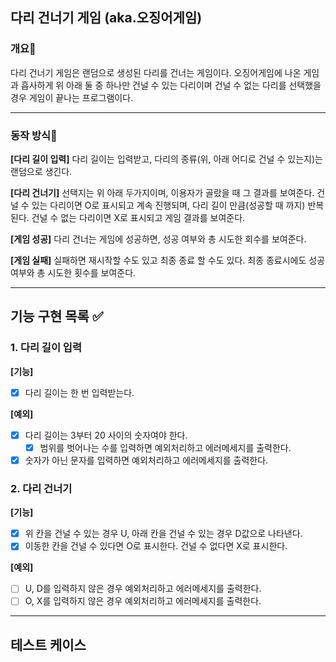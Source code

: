 ## 다리 건너기 게임 (aka.오징어게임)

### 개요📌
다리 건너기 게임은 랜덤으로 생성된 다리를 건너는 게임이다.
오징어게임에 나온 게임과 흡사하게 위 아래 둘 중 하나만 건널 수 있는 다리이며
건널 수 없는 다리를 선택했을 경우 게임이 끝나는 프로그램이다.
- - - 

### 동작 방식📌

**[다리 길이 입력]**
다리 길이는 입력받고, 다리의 종류(위, 아래 어디로 건널 수 있는지)는 랜덤으로 생긴다.

**[다리 건너기]**
선택지는 위 아래 두가지이며, 이용자가 골랐을 때 그 결과를 보여준다.
건널 수 있는 다리이면 O로 표시되고 계속 진행되며,
다리 길이 만큼(성공할 때 까지) 반복된다.
건널 수 없는 다리이면 X로 표시되고 게임 결과를 보여준다.

**[게임 성공]**
다리 건너는 게임에 성공하면, 성공 여부와 총 시도한 회수를 보여준다.

**[게임 실패]**
실패하면 재시작할 수도 있고 최종 종료 할 수도 있다.
최종 종료시에도 성공 여부와 총 시도한 횟수를 보여준다.
- - - 

## 기능 구현 목록 ✅

### 1. 다리 길이 입력

**[기능]**
- [X] 다리 길이는 한 번 입력받는다.

**[예외]**
- [X] 다리 길이는 3부터 20 사이의 숫자여야 한다.
  - [X] 범위를 벗어나는 수를 입력하면 예외처리하고 에러메세지를 출력한다.
- [X] 숫자가 아닌 문자를 입력하면 예외처리하고 에러메세지를 출력한다.

### 2. 다리 건너기

**[기능]**
- [X] 위 칸을 건널 수 있는 경우 U, 아래 칸을 건널 수 있는 경우 D값으로 나타낸다.
- [X] 이동한 칸을 건널 수 있다면 O로 표시한다. 건널 수 없다면 X로 표시한다.

**[예외]**
- [ ] U, D를 입력하지 않은 경우 예외처리하고 에러메세지를 출력한다.
- [ ] O, X를 입력하지 않은 경우 예외처리하고 에러메세지를 출력한다.

- - -
## 테스트 케이스